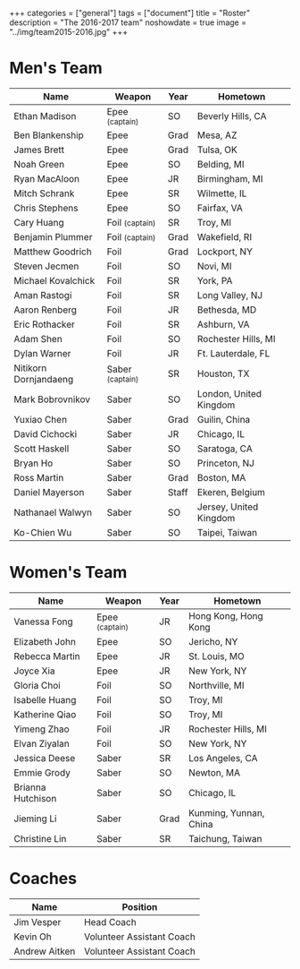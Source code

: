 +++
categories = ["general"]
tags = ["document"]
title = "Roster"
description = "The 2016-2017 team"
noshowdate = true
image = "../img/team2015-2016.jpg"
+++

# Men's Team

| Name                   | Weapon                        | Year      | Hometown               |
|------------------------|-------------------------------|-----------|------------------------|
| Ethan Madison          | Epee  <small>(captain)</small>| SO        | Beverly Hills, CA      |
| Ben Blankenship        | Epee                          | Grad      | Mesa, AZ               |
| James Brett            | Epee                          | Grad      | Tulsa, OK              |
| Noah Green             | Epee                          | SO        | Belding, MI            |
| Ryan MacAloon          | Epee                          | JR        | Birmingham, MI         |
| Mitch Schrank          | Epee                          | SR        | Wilmette, IL           |
| Chris Stephens         | Epee                          | SO        | Fairfax, VA            |
| Cary Huang             | Foil  <small>(captain)</small>| SR        | Troy, MI               |
| Benjamin Plummer       | Foil  <small>(captain)</small>| Grad      | Wakefield, RI          |
| Matthew Goodrich       | Foil                          | Grad      | Lockport, NY           |
| Steven Jecmen          | Foil                          | SO        | Novi, MI               |
| Michael Kovalchick     | Foil                          | SR        | York, PA               |
| Aman Rastogi           | Foil                          | SR        | Long Valley, NJ        |
| Aaron Renberg          | Foil                          | JR        | Bethesda, MD           |
| Eric Rothacker         | Foil                          | SR        | Ashburn, VA            |
| Adam Shen              | Foil                          | SO        | Rochester Hills, MI    |
| Dylan Warner           | Foil                          | JR        | Ft. Lauterdale, FL     |
| Nitikorn Dornjandaeng  | Saber <small>(captain)</small>| SR        | Houston, TX            |
| Mark Bobrovnikov       | Saber                         | SO        | London, United Kingdom |
| Yuxiao Chen            | Saber                         | Grad      | Guilin, China          |
| David Cichocki         | Saber                         | JR        | Chicago, IL            |
| Scott Haskell          | Saber                         | SO        | Saratoga, CA           |
| Bryan Ho               | Saber                         | SO        | Princeton, NJ          |
| Ross Martin            | Saber                         | Grad      | Boston, MA             |
| Daniel Mayerson        | Saber                         | Staff     | Ekeren, Belgium        |
| Nathanael Walwyn       | Saber                         | SO        | Jersey, United Kingdom |
| Ko-Chien Wu            | Saber                         | SO        | Taipei, Taiwan         |


# Women's Team

| Name                 | Weapon                       | Year      | Hometown               |
|----------------------|------------------------------|-----------|------------------------|
| Vanessa Fong         | Epee <small>(captain)</small>| JR        | Hong Kong, Hong Kong   |
| Elizabeth John       | Epee                         | SO        | Jericho, NY            |
| Rebecca Martin       | Epee                         | JR        | St. Louis, MO          |
| Joyce Xia            | Epee                         | JR        | New York, NY           |
| Gloria Choi          | Foil                         | SO        | Northville, MI          |
| Isabelle Huang       | Foil                         | SO        | Troy, MI               |
| Katherine Qiao       | Foil                         | SO        | Troy, MI               |
| Yimeng Zhao          | Foil                         | JR        | Rochester Hills, MI    |
| Elvan Ziyalan        | Foil                         | SO        | New York, NY           |
| Jessica Deese        | Saber                        | SR        | Los Angeles, CA        |
| Emmie Grody          | Saber                        | SO        | Newton, MA             |
| Brianna Hutchison    | Saber                        | SO        | Chicago, IL            |
| Jieming Li           | Saber                        | Grad      | Kunming, Yunnan, China |
| Christine Lin        | Saber                        | SR        | Taichung, Taiwan       |


# Coaches
| Name             | Position                  |
|------------------|---------------------------|
| Jim Vesper       | Head Coach                |
| Kevin Oh         | Volunteer Assistant Coach |
| Andrew Aitken    | Volunteer Assistant Coach |
